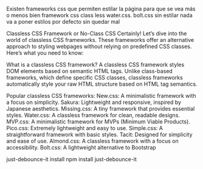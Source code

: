 Existen frameworks css que permiten estilar la página para que se vea más o menos bien
framework css class less
water.css. bolt.css
sin estilar nada va a poner estilos por defecto sin quedar mal

Classless CSS Framework or No-Class CSS
Certainly! Let’s dive into the world of classless CSS frameworks. These frameworks offer an alternative approach to styling webpages without relying on predefined CSS classes. 
Here’s what you need to know:


What is a classless CSS framework?
A classless CSS framework styles DOM elements based on semantic HTML tags.
 Unlike class-based frameworks, which define specific CSS classes, classless frameworks automatically style your raw HTML structure based on HTML tag semantics.

 Popular classless CSS frameworks:
New.css: A minimalistic framework with a focus on simplicity.
Sakura: Lightweight and responsive, inspired by Japanese aesthetics.
Missing.css: A tiny framework that provides essential styles.
Water.css: A classless framework for clean, readable designs.
MVP.css: A minimalistic framework for MVPs (Minimum Viable Products).
Pico.css: Extremely lightweight and easy to use.
Simple.css: A straightforward framework with basic styles.
Tacit: Designed for simplicity and ease of use.
Almond.css: A classless framework with a focus on accessibility.
Bolt.css: A lightweight alternative to Bootstrap

just-debounce-it install
npm install just-debounce-it